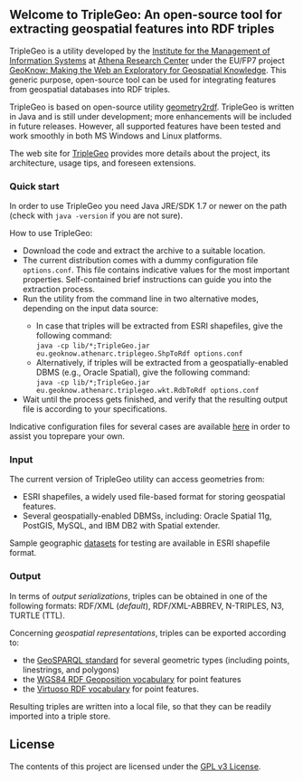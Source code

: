 <html>
<HEAD>
</head>
<body>

<div id="readme" class="clearfix announce instapaper_body md">
<article class="markdown-body entry-content" itemprop="mainContentOfPage">

<h2><a name="welcome-to-triplegeo" class="anchor" href="#welcome-to-triplegeo"><span class="octicon octicon-link"></span></a>Welcome to TripleGeo: An open-source tool for extracting geospatial features into RDF triples</h2>

<p>TripleGeo is a utility developed by the <a href="http://www.ipsyp.gr/">Institute for the Management of Information Systems</a> at <a href="http://www.athena-innovation.gr/en.html">Athena Research Center</a> under the EU/FP7 project <a href="http://geoknow.eu">GeoKnow: Making the Web an Exploratory for Geospatial Knowledge</a>. This generic purpose, open-source tool can be used for integrating features from geospatial databases into RDF triples.</p>

<p>TripleGeo is based on open-source utility <a href="https://github.com/boricles/geometry2rdf/tree/master/Geometry2RDF">geometry2rdf</a>. TripleGeo is written in Java and is still under development; more enhancements will be included in future releases. However, all supported features have been tested and work smoothly in both MS Windows and Linux platforms.</p>

<p>The web site for <a href="http://web.imis.athena-innovation.gr/~kpatro/tools/TripleGeo.html">TripleGeo</a> provides more details about the project, its architecture, usage tips, and foreseen extensions.</p>

<h3>
<a name="quick-start" class="anchor" href="#Quick start"><span class="octicon octicon-link"></span></a>Quick start</h3>

<p>In order to use TripleGeo you need Java JRE/SDK 1.7 or newer on the path (check with <code>java -version</code> if you are not sure).</p>

How to use TripleGeo:
<ul>
<li>Download the code and extract the archive to a suitable location.</li>
<li>The current distribution comes with a dummy configuration file <code>options.conf</code>. This file contains indicative values for the most important properties. Self-contained brief instructions can guide you into the extraction process.</li>
<li>Run the utility from the command line in two alternative modes, depending on the input data source:</li>
<ul>
<li>In case that triples will be extracted from ESRI shapefiles, give the following command:</br>
<code>java -cp lib/*;TripleGeo.jar eu.geoknow.athenarc.triplegeo.ShpToRdf options.conf</code></li>
<li>Alternatively, if triples will be extracted from a geospatially-enabled DBMS (e.g., Oracle Spatial), give the following command:</br>
<code>java -cp lib/*;TripleGeo.jar eu.geoknow.athenarc.triplegeo.wkt.RdbToRdf options.conf</code></li>
</ul>
<li>Wait until the process gets finished, and verify that the resulting output file is according to your specifications.</li>
</ul>



<p>Indicative configuration files for several cases are available <a href="http://web.imis.athena-innovation.gr/~kpatro/tools/sample_conf.zip">here</a> in order to assist you toprepare your own.

<h3>
<a name="input" class="anchor" href="#Input"><span class="octicon octicon-link"></span></a>Input</h3>

<p>The current version of TripleGeo utility can access geometries from:</p>
<ul>
<li>ESRI shapefiles, a widely used file-based format for storing geospatial features.</li>
<li>Several geospatially-enabled DBMSs, including: Oracle Spatial 11g, PostGIS, MySQL, and IBM DB2 with Spatial extender.</li>
</ul>
</ul>

<p>Sample geographic <a href="http://web.imis.athena-innovation.gr/~kpatro/tools/data_shp.zip">datasets</a> for testing are available in ESRI shapefile format.</p>

<h3>
<a name="output" class="anchor" href="#Output"><span class="octicon octicon-link"></span></a>Output</h3>

<p>In terms of <i>output serializations</i>, triples can be obtained in one of the following formats: RDF/XML (<i>default</i>), RDF/XML-ABBREV, N-TRIPLES, N3, TURTLE (TTL).</p>
<p>Concerning <i>geospatial representations</i>, triples can be exported according to:</p>
<ul>
<li>the <a href="https://portal.opengeospatial.org/files/?artifact_id=47664">GeoSPARQL standard</a> for several geometric types (including points, linestrings, and polygons)</li>
<li>the <a href="http://www.w3.org/2003/01/geo/">WGS84 RDF Geoposition vocabulary</a> for point features</li>
<li>the <a href="http://docs.openlinksw.com/virtuoso/rdfsparqlgeospat.html">Virtuoso RDF vocabulary</a> for point features.</li>
</ul>

<p>Resulting triples are written into a local file, so that they can be readily imported into a triple store.</p>


<h2>
<a name="license" class="anchor" href="#license"><span class="octicon octicon-link"></span></a>License</h2>

<p>The contents of this project are licensed under the <a href="https://github.com/GeoKnow/TripleGeo/blob/master/LICENSE">GPL v3 License</a>.</p></article>

</body>
</html>
